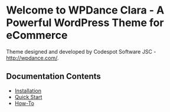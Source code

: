 # Welcome to WPDance Clara - A Powerful WordPress Theme for eCommerce

Theme designed and developed by Codespot Software JSC - <http://wpdance.com/>.

## Documentation Contents

* [Installation](installation.md)
* [Quick Start](quickstart.md)
* [How-To](howto.md)


